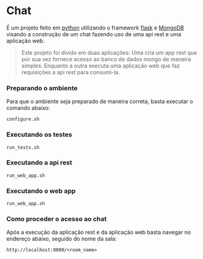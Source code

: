 # Chat
É um projeto feito em [python](https://www.python.org/) utilizando o framework [flask](http://flask.pocoo.org/) e [MongoDB](https://www.mongodb.com/) visando a construção de um chat fazendo uso de uma api rest e uma aplicação web.

> Este projeto foi divido em duas aplicações:
> Uma cria um app rest que por sua vez fornece
> acesso ao banco de dados mongo de maneira simples.
> Enquanto a outra executa uma aplicação web que
> faz requisições a api rest para consumi-la.

### Preparando o ambiente

Para que o ambiente seja preparado de maneira correta, basta executar o comando abaixo:
```
configure.sh
```

### Executando os testes
```
run_tests.sh
```
### Executando a api rest
```
run_web_app.sh
```
### Executando o web app
```
run_web_app.sh
```

### Como proceder o acesso ao chat
Após a execução da aplicação rest e da aplicação web basta navegar no endereço abaixo, seguido do nome da sala:
```
http://localhost:8000/<room_name>
```